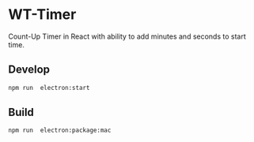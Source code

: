 # WT-Timer
Count-Up Timer in React with ability to add minutes and seconds to start time.

## Develop
```sh
npm run  electron:start
```
## Build
```sh
npm run  electron:package:mac
```
